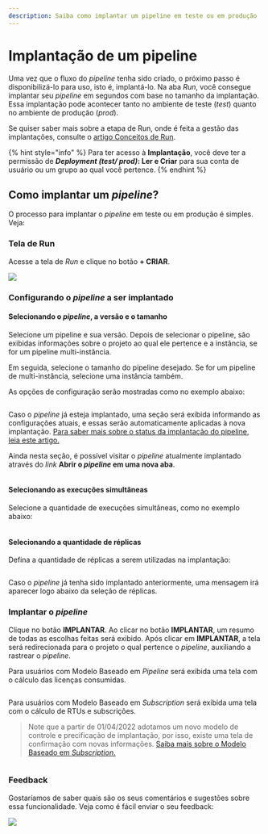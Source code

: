 ```yaml
---
description: Saiba como implantar um pipeline em teste ou em produção
---
```


# Implantação de um pipeline

Uma vez que o fluxo do _pipeline_ tenha sido criado, o próximo passo é disponibilizá-lo para uso, isto é, implantá-lo. Na aba _Run_, você consegue implantar seu _pipeline_ em segundos com base no tamanho da implantação. Essa implantação pode acontecer tanto no ambiente de teste (_test_) quanto no ambiente de produção (_prod_).

Se quiser saber mais sobre a etapa de Run, onde é feita a gestão das implantações, consulte o [artigo Conceitos de Run](runtime.md).

{% hint style="info" %}
Para ter acesso à **Implantação**, você deve ter a permissão de _**Deployment (test/ prod)**_**: Ler e Criar** para sua conta de usuário ou um grupo ao qual você pertence.
{% endhint %}

## **Como implantar um **_**pipeline**_**?** <a href="#h_a34f6b010d" id="h_a34f6b010d"></a>

O processo para implantar o _pipeline_ em teste ou em produção é simples. Veja:

### Tela de Run

Acesse a tela de _Run_ e clique no botão **+ CRIAR**.

![](<../.gitbook/assets/1 - Run - Tela Principal (1).jpg>)

### Configurando o _pipeline_ a ser implantado

#### Selecionando o _pipeline_, a versão e o tamanho

Selecione um pipeline e sua versão. Depois de selecionar o pipeline, são exibidas informações sobre o projeto ao qual ele pertence e a instância, se for um pipeline multi-instância.&#x20;

Em seguida, selecione o tamanho do pipeline desejado. Se for um pipeline de multi-instância, selecione uma instância também.

As opções de configuração serão mostradas como no exemplo abaixo:

<figure><img src="../.gitbook/assets/Pipeline select.jpg" alt=""><figcaption></figcaption></figure>

Caso o _pipeline_ já esteja implantado, uma seção será exibida informando as configurações atuais, e essas serão automaticamente aplicadas à nova implantação. [Para saber mais sobre o status da implantação do pipeline, leia este artigo.](https://docs.digibee.com/documentation/v/pt-br/run/status-de-implantacao-do-pipeline)

Ainda nesta seção, é possível visitar o _pipeline_ atualmente implantado através do _link_ **Abrir o **_**pipeline**_** em uma nova aba**.

<figure><img src="../.gitbook/assets/Geral info (1).jpg" alt=""><figcaption></figcaption></figure>

#### Selecionando as execuções simultâneas&#x20;

Selecione a quantidade de execuções simultâneas, como no exemplo abaixo:

<figure><img src="../.gitbook/assets/Exec. simu..jpg" alt=""><figcaption></figcaption></figure>

#### Selecionando a quantidade de réplicas  <a href="#h_dcf51c688c" id="h_dcf51c688c"></a>

Defina a quantidade de réplicas a serem utilizadas na implantação:

<figure><img src="../.gitbook/assets/Replica.jpg" alt=""><figcaption></figcaption></figure>

Caso o _pipeline_ já tenha sido implantado anteriormente, uma mensagem irá aparecer logo abaixo da seleção de réplicas.

### Implantar o _pipeline_ <a href="#h_9069fee6cc" id="h_9069fee6cc"></a>

Clique no botão **IMPLANTAR**. Ao clicar no botão **IMPLANTAR**, um resumo de todas as escolhas feitas será exibido. Após clicar em **IMPLANTAR**, a tela será redirecionada para o projeto o qual pertence o _pipeline_, auxiliando a rastrear o _pipeline_.

Para usuários com Modelo Baseado em _Pipeline_ será exibida uma tela com o cálculo das licenças consumidas.

<figure><img src="../.gitbook/assets/implantação final.jpg" alt=""><figcaption></figcaption></figure>

Para usuários com Modelo Baseado em _Subscription_ será exibida uma tela com o cálculo de RTUs e subscrições.

> Note que a partir de 01/04/2022 adotamos um novo modelo de controle e precificação de implantação, por isso, existe uma tela de confirmação com novas informações. [Saiba mais sobre o Modelo Baseado em _Subscription_.](https://docs.digibee.com/documentation/v/pt-br/licenciamento/modelo-baseado-em-subscription)

<figure><img src="../.gitbook/assets/pt deploying.png" alt=""><figcaption></figcaption></figure>

### **Feedback** <a href="#h_b71ada9afe" id="h_b71ada9afe"></a>

Gostaríamos de saber quais são os seus comentários e sugestões sobre essa funcionalidade. Veja como é fácil enviar o seu feedback:

![](../.gitbook/assets/Gif.gif)
